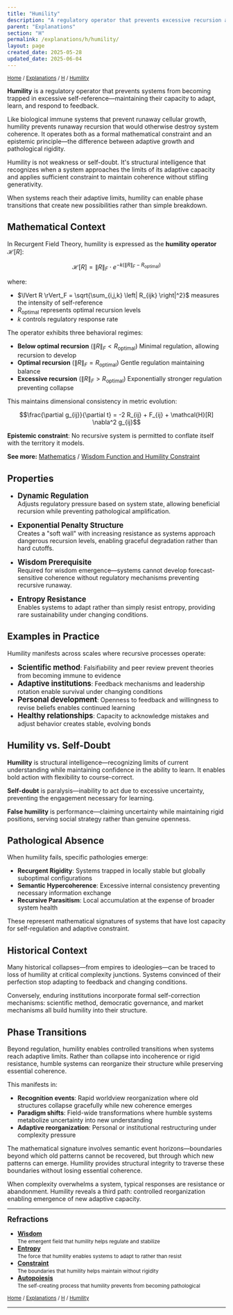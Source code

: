 ```yaml
---
title: "Humility"
description: "A regulatory operator that prevents excessive recursion and pathological self-amplification"
parent: "Explanations"
section: "H"
permalink: /explanations/h/humility/
layout: page
created_date: 2025-05-28
updated_date: 2025-06-04
---
```


<small>[Home](/) / [Explanations](/explanations/) / [H](/explanations/h/) / <u>Humility</u></small>

**Humility** is a regulatory operator that prevents systems from becoming trapped in excessive self-reference—maintaining their capacity to adapt, learn, and respond to feedback.

Like biological immune systems that prevent runaway cellular growth, humility prevents runaway recursion that would otherwise destroy system coherence. It operates both as a formal mathematical constraint and an epistemic principle—the difference between adaptive growth and pathological rigidity.

Humility is not weakness or self-doubt. It's structural intelligence that recognizes when a system approaches the limits of its adaptive capacity and applies sufficient constraint to maintain coherence without stifling generativity.

When systems reach their adaptive limits, humility can enable phase transitions that create new possibilities rather than simple breakdown.

## Mathematical Context

In Recurgent Field Theory, humility is expressed as the **humility operator** $\mathcal{H}[R]$:

$$\mathcal{H}[R] = \lVert R \rVert_F \cdot e^{-k(\lVert R \rVert_F - R_{\text{optimal}})}$$

where:
- $\lVert R \rVert_F = \sqrt{\sum_{i,j,k} \left| R_{ijk} \right|^2}$ measures the intensity of self-reference
- $R_{\text{optimal}}$ represents optimal recursion levels  
- $k$ controls regulatory response rate

The operator exhibits three behavioral regimes:

- **Below optimal recursion** ($\lVert R \rVert_F < R_{\text{optimal}}$)
Minimal regulation, allowing recursion to develop
- **Optimal recursion** ($\lVert R \rVert_F = R_{\text{optimal}}$)
Gentle regulation maintaining balance
- **Excessive recursion** ($\lVert R \rVert_F > R_{\text{optimal}}$)
Exponentially stronger regulation preventing collapse

This maintains dimensional consistency in metric evolution:

$$\frac{\partial g_{ij}}{\partial t} = -2 R_{ij} + F_{ij} + \mathcal{H}[R] \nabla^2 g_{ij}$$

**Epistemic constraint**: No recursive system is permitted to conflate itself with the territory it models.

**See more:** [Mathematics](/math/) / [Wisdom Function and Humility Constraint](/math/08-wisdom-function/)

## Properties

- **<big>Dynamic Regulation</big>**  
Adjusts regulatory pressure based on system state, allowing beneficial recursion while preventing pathological amplification.

- **<big>Exponential Penalty Structure</big>**  
Creates a "soft wall" with increasing resistance as systems approach dangerous recursion levels, enabling graceful degradation rather than hard cutoffs.

- **<big>Wisdom Prerequisite</big>**  
Required for wisdom emergence—systems cannot develop forecast-sensitive coherence without regulatory mechanisms preventing recursive runaway.

- **<big>Entropy Resistance</big>**  
Enables systems to adapt rather than simply resist entropy, providing rare sustainability under changing conditions.

## Examples in Practice

Humility manifests across scales where recursive processes operate:

- **<big>Scientific method</big>**: Falsifiability and peer review prevent theories from becoming immune to evidence
- **<big>Adaptive institutions</big>**: Feedback mechanisms and leadership rotation enable survival under changing conditions  
- **<big>Personal development</big>**: Openness to feedback and willingness to revise beliefs enables continued learning
- **<big>Healthy relationships</big>**: Capacity to acknowledge mistakes and adjust behavior creates stable, evolving bonds

## Humility vs. Self-Doubt

**Humility** is structural intelligence—recognizing limits of current understanding while maintaining confidence in the ability to learn. It enables bold action with flexibility to course-correct.

**Self-doubt** is paralysis—inability to act due to excessive uncertainty, preventing the engagement necessary for learning.

**False humility** is performance—claiming uncertainty while maintaining rigid positions, serving social strategy rather than genuine openness.

## Pathological Absence

When humility fails, specific pathologies emerge:

- **Recurgent Rigidity**: Systems trapped in locally stable but globally suboptimal configurations
- **Semantic Hypercoherence**: Excessive internal consistency preventing necessary information exchange
- **Recursive Parasitism**: Local accumulation at the expense of broader system health

These represent mathematical signatures of systems that have lost capacity for self-regulation and adaptive constraint.

## Historical Context

Many historical collapses—from empires to ideologies—can be traced to loss of humility at critical complexity junctions. Systems convinced of their perfection stop adapting to feedback and changing conditions.

Conversely, enduring institutions incorporate formal self-correction mechanisms: scientific method, democratic governance, and market mechanisms all build humility into their structure.

## Phase Transitions

Beyond regulation, humility enables controlled transitions when systems reach adaptive limits. Rather than collapse into incoherence or rigid resistance, humble systems can reorganize their structure while preserving essential coherence.

This manifests in:
- **Recognition events**: Rapid worldview reorganization where old structures collapse gracefully while new coherence emerges
- **Paradigm shifts**: Field-wide transformations where humble systems metabolize uncertainty into new understanding  
- **Adaptive reorganization**: Personal or institutional restructuring under complexity pressure

The mathematical signature involves semantic event horizons—boundaries beyond which old patterns cannot be recovered, but through which new patterns can emerge. Humility provides structural integrity to traverse these boundaries without losing essential coherence.

When complexity overwhelms a system, typical responses are resistance or abandonment. Humility reveals a third path: controlled reorganization enabling emergence of new adaptive capacity.

---

**<big>Refractions</big>**

- **[Wisdom](/explanations/w/wisdom/)**  
  <small>The emergent field that humility helps regulate and stabilize</small>
- **[Entropy](/explanations/e/entropy/)**  
  <small>The force that humility enables systems to adapt to rather than resist</small>
- **[Constraint](/explanations/c/constraint/)**  
  <small>The boundaries that humility helps maintain without rigidity</small>
- **[Autopoiesis](/explanations/a/autopoiesis/)**  
  <small>The self-creating process that humility prevents from becoming pathological</small>

<small>[Home](/) / [Explanations](/explanations/) / [H](/explanations/h/) / <u>Humility</u></small>

---
